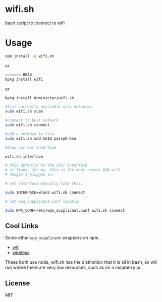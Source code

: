 # wifi.sh

bash script to connect to wifi

# Usage

``` bash
npm install -g wifi.sh
```

or

``` bash
<<<<<<< HEAD
bpkg install wifi
```

or

``` bash
bpkg install dominictar/wifi.sh
```

``` bash
#list currently available wifi networks.
sudo wifi.sh scan

#connect to best network
sudo wifi.sh connect

#add a network to file.
sudo wifi.sh add SSID passphrase

#show current interface

wifi.sh interface

# this defaults to the LAST interface
# it finds, for me, this is the most recent USB wifi
# dongle I plugged in.

# set interface manually like this:

sudo INTERFACE=wlan0 wifi.sh connect

# set wpa_supplicant.conf location

sudo WPA_CONF=/etc/wpa_supplicant.conf wifi.sh connect

```

## Cool Links

Some other `wpa_supplicant` wrappers on npm,

* [wit](https://github.com/substack/wit)
* [wireless](https://github.com/tlhunter/node-wireless)

These both use node, wifi.sh has the distinction that it is
all in bash, so will run where there are very low resources,
such as on a raspberry pi.

## License

MIT

